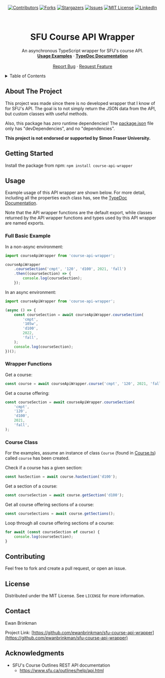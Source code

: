 <div align="center">

[![Contributors][contributors-shield]][contributors-url]
[![Forks][forks-shield]][forks-url] [![Stargazers][stars-shield]][stars-url]
[![Issues][issues-shield]][issues-url]
[![MIT License][license-shield]][license-url]
[![LinkedIn][linkedin-shield]][linkedin-url]

</div>

<br />
<div align="center">
  <h1 align="center">SFU Course API Wrapper</h1>

  <p align="center">
    An asynchronous TypeScript wrapper for SFU's course API.
    <br />
    <a href="#usage"><strong>Usage Examples</strong></a>
    ·
    <a href="https://ewanbrinkman.github.io/sfu-course-api-wrapper/"><strong>TypeDoc Documentation</strong></a>
    <br />
    <br />
    <a href="https://github.com/ewanbrinkman/sfu-course-api-wrapper/issues">Report Bug</a>
    ·
    <a href="https://github.com/ewanbrinkman/sfu-course-api-wrapper/issues">Request Feature</a>
  </p>
</div>

<!-- Table of contents. -->
<details>
  <summary>Table of Contents</summary>
  <ol>
    <li>
      <a href="#about-the-project">About The Project</a>
    </li>
    <li>
      <a href="#getting-started">Getting Started</a>
      <ul>
        <li><a href="#prerequisites">Prerequisites</a></li>
        <li><a href="#installation">Installation</a></li>
      </ul>
    </li>
    <li><a href="#usage">Usage</a></li>
    <li><a href="#contributing">Contributing</a></li>
    <li><a href="#license">License</a></li>
    <li><a href="#contact">Contact</a></li>
    <li><a href="#acknowledgments">Acknowledgments</a></li>
  </ol>
</details>

## About The Project

This project was made since there is no developed wrapper that I know of for
SFU's API. The goal is to not simply return the JSON data from the API, but
custom classes with useful methods.

Also, this package has _zero_ runtime dependencies! The
[package.json](package.json) file only has "devDependencies", and no
"dependencies".

**This project is not endorsed or supported by Simon Fraser University.**

## Getting Started

Install the package from npm: `npm install course-api-wrapper`

## Usage

Example usage of this API wrapper are shown below. For more detail, including
all the properties each class has, see the
<a href="https://ewanbrinkman.github.io/sfu-course-api-wrapper/">TypeDoc
Documentation</a>.

Note that the API wrapper functions are the default export, while classes
returned by the API wrapper functions and types used by this API wrapper are
named exports.

### Full Basic Example

In a non-async environment:

```typescript
import courseApiWrapper from 'course-api-wrapper';

courseApiWrapper
    .courseSection('cmpt', '120', 'd100', 2021, 'fall')
    .then((courseSection) => {
        console.log(courseSection);
    });
```

In an async environment:

```typescript
import courseApiWrapper from 'course-api-wrapper';

(async () => {
    const courseSection = await courseApiWrapper.courseSection(
        'cmpt',
        '105w',
        'd100',
        2022,
        'fall',
    );
    console.log(courseSection);
})();
```

### Wrapper Functions

Get a course:

```typescript
const course = await courseApiWrapper.course('cmpt', '120', 2021, 'fall');
```

Get a course offering:

```typescript
const courseSection = await courseApiWrapper.courseSection(
    'cmpt',
    '120',
    'd100',
    2021,
    'fall',
);
```

### Course Class

For the examples, assume an instance of class `Course` (found in
[Course.ts](src/api/Course.ts)) called `course` has been created.

Check if a course has a given section:

```typescript
const hasSection = await course.hasSection('d100');
```

Get a section of a course:

```typescript
const courseSection = await course.getSection('d100');
```

Get all course offering sections of a course:

```typescript
const courseSections = await course.getSections();
```

Loop through all course offering sections of a course:

```typescript
for await (const courseSection of course) {
    console.log(courseSection);
}
```

## Contributing

Feel free to fork and create a pull request, or open an issue.

## License

Distributed under the MIT License. See `LICENSE` for more information.

## Contact

Ewan Brinkman

Project Link:
[https://github.com/ewanbrinkman/sfu-course-api-wrapper](https://github.com/ewanbrinkman/sfu-course-api-wrapper)

## Acknowledgments

-   SFU's Course Outlines REST API documentation
    -   https://www.sfu.ca/outlines/help/api.html

<!-- Markdown links and images -->

[contributors-shield]:
    https://img.shields.io/github/contributors/ewanbrinkman/sfu-course-api-wrapper.svg?style=for-the-badge
[contributors-url]:
    https://github.com/ewanbrinkman/sfu-course-api-wrapper/graphs/contributors
[forks-shield]:
    https://img.shields.io/github/forks/ewanbrinkman/sfu-course-api-wrapper.svg?style=for-the-badge
[forks-url]:
    https://github.com/ewanbrinkman/sfu-course-api-wrapper/network/members
[stars-shield]:
    https://img.shields.io/github/stars/ewanbrinkman/sfu-course-api-wrapper.svg?style=for-the-badge
[stars-url]: https://github.com/ewanbrinkman/sfu-course-api-wrapper/stargazers
[issues-shield]:
    https://img.shields.io/github/issues/ewanbrinkman/sfu-course-api-wrapper.svg?style=for-the-badge
[issues-url]: https://github.com/ewanbrinkman/sfu-course-api-wrapper/issues
[license-shield]:
    https://img.shields.io/github/license/ewanbrinkman/sfu-course-api-wrapper.svg?style=for-the-badge
[license-url]:
    https://github.com/ewanbrinkman/sfu-course-api-wrapper/blob/main/LICENSE
[linkedin-shield]:
    https://img.shields.io/badge/-LinkedIn-black.svg?style=for-the-badge&logo=linkedin&colorB=555
[linkedin-url]: https://linkedin.com/in/ewan-brinkman
